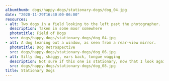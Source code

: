 ```yaml
---
albumthumb: dogs/happy-dogs/stationary-dogs/dog_04.jpg
date: "2020-11-29T16:40:00-06:00"
resources:
- alt: Two dogs in a field looking to the left past the photographer.
  description: Taken in some moor somewhere
  phototitle: Field of Dogs
  src: dogs/happy-dogs/stationary-dogs/dog_04.jpg
- alt: A dog leaning out a window, as seen from a rear-view mirror.
  phototitle: Dog Retrospective
  src: dogs/happy-dogs/stationary-dogs/dog_06.jpg
- alt: Silly dog, shaggy, ears back, tongue wagging
  description: Not sure if this one is stationary, now that I look again...
  src: dogs/happy-dogs/stationary-dogs/dog_08.jpg
title: Stationary Dogs
---
```

